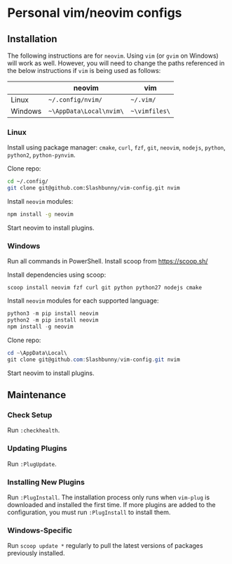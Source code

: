 # Personal vim/neovim configs

## Installation

The following instructions are for `neovim`. Using `vim` (or `gvim` on Windows)
will work as well. However, you will need to change the paths referenced in the
below instructions if `vim` is being used as follows:

|         | neovim                  | vim           |
| ----    | ----                    | ----          |
| Linux   | `~/.config/nvim/`       | `~/.vim/`     |
| Windows | `~\AppData\Local\nvim\` | `~\vimfiles\` |


### Linux

Install using package manager: `cmake`, `curl`, `fzf`, `git`, `neovim`,
`nodejs`, `python`, `python2`, `python-pynvim`.

Clone repo:

````bash
cd ~/.config/
git clone git@github.com:Slashbunny/vim-config.git nvim
````

Install `neovim` modules:

```bash
npm install -g neovim
```

Start neovim to install plugins.

### Windows

Run all commands in PowerShell. Install scoop from https://scoop.sh/

Install dependencies using scoop:

```
scoop install neovim fzf curl git python python27 nodejs cmake
```

Install `neovim` modules for each supported language:

```powershell
python3 -m pip install neovim
python2 -m pip install neovim
npm install -g neovim
```

Clone repo:

```powershell
cd ~\AppData\Local\
git clone git@github.com:Slashbunny/vim-config.git nvim
```

Start neovim to install plugins.

## Maintenance

### Check Setup

Run `:checkhealth`.

### Updating Plugins

Run `:PlugUpdate`.

### Installing New Plugins

Run `:PlugInstall`. The installation process only runs when `vim-plug` is
downloaded and installed the first time. If more plugins are added to the
configuration, you must run `:PlugInstall` to install them.

### Windows-Specific

Run `scoop update *` regularly to pull the latest versions
of packages previously installed.

